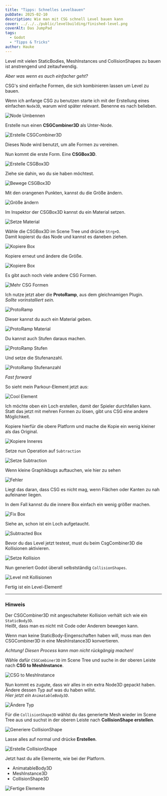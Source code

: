 ```yaml
---
title: "Tipps: Schnelles Levelbauen"
pubDate: 2025-02-10
description: Wie man mit CSG schnell Level bauen kann
cover: ../../../public/levelbuilding/finished-level.png
coverAlt: Das JumpPad
tags:
  - Godot
  - "Tipps & Tricks"
author: Hauke
---
```


Level mit vielen StaticBodies, MeshInstances und CollisionShapes zu
bauen ist anstrengend und zeitaufwendig.

_Aber was wenn es auch einfacher geht?_

CSG's sind einfache Formen, die sich kombinieren lassen um Level
zu bauen.

Wenn ich anfange CSG zu benutzen starte ich mit der Erstellung
eines einfachen `Node3D`, warum wird später relevant.
Benenne es nach belieben.

![Node Umbennen](/Godot-Parkour-Guides//levelbuilding/rename-node.png)

Erstelle nun einen **CSGCombiner3D** als Unter-Node.

![Erstelle CSGCombiner3D](/Godot-Parkour-Guides//levelbuilding/create-csg-c.png)

Dieses Node wird benutzt, um alle Formen
zu vereinen.

Nun kommt die erste Form. Eine **CSGBox3D**.

![Erstelle CSGBox3D](/Godot-Parkour-Guides//levelbuilding/create-csgbox.png)

Ziehe sie dahin, wo du sie haben möchtest.

![Bewege CSGBox3D](/Godot-Parkour-Guides//levelbuilding/move-box.png)

Mit den orangenen Punkten, kannst du die Größe ändern.

![Größe ändern](/Godot-Parkour-Guides//levelbuilding/resize-box.png)

Im Inspektor der CSGBox3D kannst du ein Material setzen.

![Setze Material](/Godot-Parkour-Guides//levelbuilding/set-material.png)

Wähle die CSGBox3D im Scene Tree und drücke `Strg+D`.  
Damit kopierst du das Node und kannst es daneben ziehen.

![Kopiere Box](/Godot-Parkour-Guides//levelbuilding/copy-box.png)

Kopiere erneut und ändere die Größe.

![Kopiere Box](/Godot-Parkour-Guides//levelbuilding/copy-larger-box.png)

Es gibt auch noch viele andere CSG Formen.

![Mehr CSG Formen](/Godot-Parkour-Guides//levelbuilding/more-csg-elements.png)

Ich nutze jetzt aber die **ProtoRamp**, aus dem gleichnamigen Plugin.  
_Sollte vorinstalliert sein._

![ProtoRamp](/Godot-Parkour-Guides//levelbuilding/proto-ramp.png)

Dieser kannst du auch ein Material geben.

![ProtoRamp Material](/Godot-Parkour-Guides//levelbuilding/pr-material.png)

Du kannst auch Stufen daraus machen.

![ProtoRamp Stufen](/Godot-Parkour-Guides//levelbuilding/pr-stairs.png)

Und setze die Stufenanzahl.

![ProtoRamp Stufenanzahl](/Godot-Parkour-Guides//levelbuilding/pr-set-stairs.png)

_Fast forward_

So sieht mein Parkour-Element jetzt aus:

![Cool Element](/Godot-Parkour-Guides//levelbuilding/cool-levl.png)

Ich möchte oben ein Loch erstellen, damit der Spieler
durchfallen kann.  
Statt das jetzt mit mehren Formen zu lösen, gibt uns
CSG eine andere Möglichkeit.

Kopiere hierfür die obere Platform und mache die Kopie ein
wenig kleiner als das Original.

![Kopiere Inneres](/Godot-Parkour-Guides//levelbuilding/copy-inner.png)

Setze nun Operation auf `Subtraction`

![Setze Subtraction](/Godot-Parkour-Guides//levelbuilding/set-subtract.png)

Wenn kleine Graphikbugs auftauchen, wie hier zu sehen

![Fehler](/Godot-Parkour-Guides//levelbuilding/issue.png)

Liegt das daran, dass CSG es nicht mag, wenn
Flächen oder Kanten zu nah aufeinaner liegen.

In dem Fall kannst du die innere Box einfach ein wenig größer machen.

![Fix Box](/Godot-Parkour-Guides//levelbuilding/fix-issues2.png)

Siehe an, schon ist ein Loch aufgetaucht.

![Subtracted Box](/Godot-Parkour-Guides//levelbuilding/subtracted-box2.png)

Bevor du das Level jetzt testest, must du beim
CsgCombiner3D die Kollisionen aktivieren.

![Setze Kollision](/Godot-Parkour-Guides//levelbuilding/set-collision.png)

Nun generiert Godot überall selbstständig `CollisionShapes`.

![Level mit Kollisionen](/Godot-Parkour-Guides//levelbuilding/level2.png)

Fertig ist ein Level-Element!

---

### Hinweis

Der CSGCombiner3D mit angeschalteter Kollision verhält sich wie
ein `StaticBody3D`.  
Heißt, dass man es nicht mit Code oder Anderem bewegen kann.

Wenn man keine StaticBody-Eingenschaften haben will,
muss man den CSGCombiner3D in eine MeshInstance3D konvertieren.

_Achtung! Diesen Process kann man nicht rückgängig machen!_

Wähle dafür `CSGCombiner3D` im Scene Tree und suche in der
oberen Leiste nach **CSG to MeshInstance**.

![CSG to MeshInstance](/Godot-Parkour-Guides//levelbuilding/convert-csg.png)

Nun kommt es zugute, dass wir alles in ein extra Node3D gepackt haben.
Ändere dessen Typ auf was du haben willst.  
_Hier jetzt ein `AnimatableBody3D`_.

![Ändere Typ](/Godot-Parkour-Guides//levelbuilding/make-body.png)

Für die `CollisionShape3D` wählst du das generierte Mesh
wieder im Scene Tree aus und
suchst in der oberen Leiste nach **CollisionShape erstellen**.

![Generiere CollisionShape](/Godot-Parkour-Guides//levelbuilding/generate-cs.png)

Lasse alles auf normal und drücke **Erstellen**.

![Erstelle CollisionShape](/Godot-Parkour-Guides//levelbuilding/generate-cs2.png)

Jetzt hast du alle Elemente, wie bei der Platform.

- AnimatableBody3D
- MeshInstance3D
- CollisionShape3D

![Fertige Elemente](/Godot-Parkour-Guides//levelbuilding/finished-body.png)
